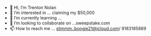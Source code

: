 - 👋 Hi, I’m Trenton Nolan
- 👀 I’m interested in ... claiming my $50,000
- 🌱 I’m currently learning ...
- 💞️ I’m looking to collaborate on ...sweepstake.com
- 📫 How to reach me ... slimmm..boogie21@icloud.com/ 9183185889

<!---
nolantrent/nolantrent is a ✨ special ✨ repository because its `README.md` (this file) appears on your GitHub profile.
You can click the Preview link to take a look at your changes.
--->
